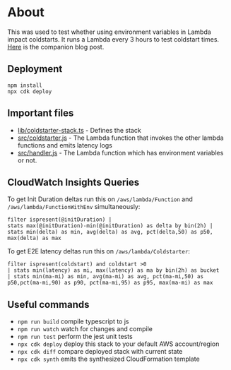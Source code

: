 # About
This was used to test whether using environment variables in Lambda impact coldstarts.  It runs a Lambda every 3 hours to test coldstart times. [Here](https://speedrun.nobackspacecrew.com/blog/2024/03/13/lambda-environment-variables-impact-on-coldstarts.html) is the companion blog post.

## Deployment

```
npm install
npx cdk deploy
```

## Important files

* [lib/coldstarter-stack.ts](lib/coldstarter-stack.ts) - Defines the stack
* [src/coldstarter.js](src/coldstarter.js) - The Lambda function that invokes the other lambda functions and emits latency logs
* [src/handler.js](src/handler.js) - The Lambda function which has environment variables or not.

## CloudWatch Insights Queries
To get Init Duration deltas run this on `/aws/lambda/Function` and `/aws/lambda/FunctionWithEnv` simultaneously:
```
filter ispresent(@initDuration) |
stats max(@initDuration)-min(@initDuration) as delta by bin(2h) | stats min(delta) as min, avg(delta) as avg, pct(delta,50) as p50, max(delta) as max
```

To get E2E latency deltas run this on `/aws/lambda/Coldstarter`:
```
filter ispresent(coldstart) and coldstart >0
| stats min(latency) as mi, max(latency) as ma by bin(2h) as bucket
| stats min(ma-mi) as min, avg(ma-mi) as avg, pct(ma-mi,50) as p50,pct(ma-mi,90) as p90, pct(ma-mi,95) as p95, max(ma-mi) as max
```

## Useful commands

* `npm run build`   compile typescript to js
* `npm run watch`   watch for changes and compile
* `npm run test`    perform the jest unit tests
* `npx cdk deploy`  deploy this stack to your default AWS account/region
* `npx cdk diff`    compare deployed stack with current state
* `npx cdk synth`   emits the synthesized CloudFormation template
